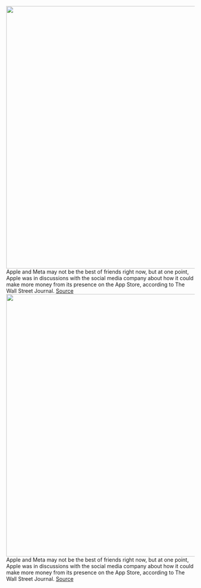<img src='https://cdn.vox-cdn.com/thumbor/Er0nnnnbLKF6BuoxAF04IuWgZzk=/0x0:2040x1360/1200x800/filters:focal(857x517:1183x843)/cdn.vox-cdn.com/uploads/chorus_image/image/71237128/acastro_180604_1777_apple_wwdc_0002.0.jpg' width='700px' /><br/>
Apple and Meta may not be the best of friends right now, but at one point, Apple was in discussions with the social media company about how it could make more money from its presence on the App Store, according to The Wall Street Journal.
<a href='https://www.theverge.com/2022/8/12/23303095/apple-meta-facebook-ad-sales-subscription'> Source <a/><img src='https://cdn.vox-cdn.com/thumbor/Er0nnnnbLKF6BuoxAF04IuWgZzk=/0x0:2040x1360/1200x800/filters:focal(857x517:1183x843)/cdn.vox-cdn.com/uploads/chorus_image/image/71237128/acastro_180604_1777_apple_wwdc_0002.0.jpg' width='700px' /><br/>
Apple and Meta may not be the best of friends right now, but at one point, Apple was in discussions with the social media company about how it could make more money from its presence on the App Store, according to The Wall Street Journal.
<a href='https://www.theverge.com/2022/8/12/23303095/apple-meta-facebook-ad-sales-subscription'> Source <a/>